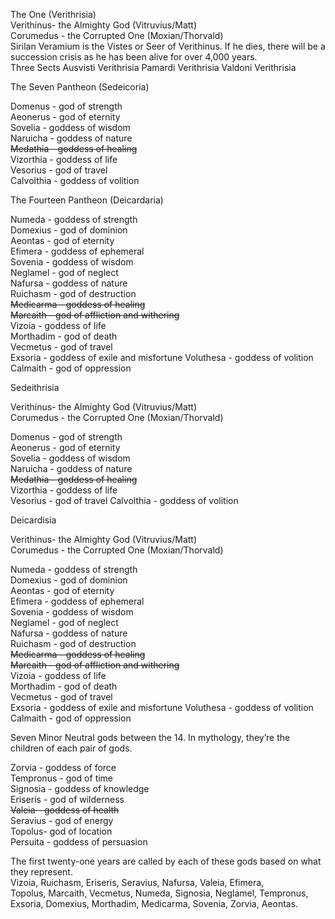 The One (Verithrisia)  
Verithinus- the Almighty God (Vitruvius/Matt)  
Corumedus - the Corrupted One (Moxian/Thorvald)  
Sirilan Veramium is the Vistes or Seer of Verithinus. If he dies, there will be a succession crisis as he has been alive for over 4,000 years.  
	Three Sects
		Ausvisti Verithrisia
		Pamardi Verithrisia
		Valdoni Verithrisia

The Seven Pantheon (Sedeicoria)  
  
Domenus - god of strength  
Aeonerus - god of eternity  
Sovelia - goddess of wisdom  
Naruicha - goddess of nature  
~~Medathia - goddess of healing~~  
Vizorthia - goddess of life  
Vesorius - god of travel  
Calvolthia - goddess of volition
  
The Fourteen Pantheon (Deicardaria)  
  
Numeda - goddess of strength  
Domexius - god of dominion  
Aeontas - god of eternity  
Efimera - goddess of ephemeral  
Sovenia - goddess of wisdom  
Neglamel - god of neglect  
Nafursa - goddess of nature  
Ruichasm - god of destruction  
~~Medicarma - goddess of healing~~  
~~Marcaith - god of affliction and withering~~  
Vizoia - goddess of life  
Morthadim - god of death  
Vecmetus - god of travel  
Exsoria - goddess of exile and misfortune 
Voluthesa - goddess of volition
Calmaith - god of oppression
  
Sedeithrisia  
  
Verithinus- the Almighty God (Vitruvius/Matt)  
Corumedus - the Corrupted One (Moxian/Thorvald)  
  
Domenus - god of strength  
Aeonerus - god of eternity  
Sovelia - goddess of wisdom  
Naruicha - goddess of nature  
~~Medathia - goddess of healing~~  
Vizorthia - goddess of life  
Vesorius - god of travel
Calvolthia - goddess of volition
  
Deicardisia  
  
Verithinus- the Almighty God (Vitruvius/Matt)  
Corumedus - the Corrupted One (Moxian/Thorvald)  
  
Numeda - goddess of strength  
Domexius - god of dominion  
Aeontas - god of eternity  
Efimera - goddess of ephemeral  
Sovenia - goddess of wisdom  
Neglamel - god of neglect  
Nafursa - goddess of nature  
Ruichasm - god of destruction  
~~Medicarma - goddess of healing~~  
~~Marcaith - god of affliction and withering~~  
Vizoia - goddess of life  
Morthadim - god of death  
Vecmetus - god of travel  
Exsoria - goddess of exile and misfortune
Voluthesa - goddess of volition
Calmaith - god of oppression
  
  
Seven Minor Neutral gods between the 14. In mythology, they’re the children of each pair of gods.  
  
Zorvia - goddess of force  
Tempronus - god of time  
Signosia - goddess of knowledge  
Eriseris - god of wilderness  
~~Valeia - goddess of health~~  
Seravius - god of energy  
Topolus- god of location  
Persuita - goddess of persuasion
  
The first twenty-one years are called by each of these gods based on what they represent.  
Vizoia, Ruichasm, Eriseris, Seravius, Nafursa, Valeia, Efimera,  
Topolus, Marcaith, Vecmetus, Numeda, Signosia, Neglamel, Tempronus,  
Exsoria, Domexius, Morthadim, Medicarma, Sovenia, Zorvia, Aeontas.